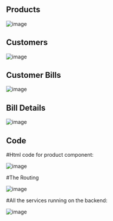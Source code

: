 ## Products

![image](https://user-images.githubusercontent.com/81532862/207161803-6d756916-f95d-4930-89e1-f81d81458e35.png)

## Customers

![image](https://user-images.githubusercontent.com/81532862/207161932-ce4bcc27-b98b-4aa5-8c74-4314162231bc.png)

## Customer Bills

![image](https://user-images.githubusercontent.com/81532862/207161989-c4fcd165-94ea-4865-b156-ef9256b29226.png)


## Bill Details

![image](https://user-images.githubusercontent.com/81532862/207162088-cd30be90-0cf4-4d84-b2c8-1df55f734471.png)


## Code

#Html code for product component:

![image](https://user-images.githubusercontent.com/81532862/207162717-77cedb44-cb47-4ec3-a96c-e2d92f677640.png)

#The Routing

![image](https://user-images.githubusercontent.com/81532862/207162947-4873e52d-7c52-468e-96d7-316113aa6264.png)


#All the services running on the backend:

![image](https://user-images.githubusercontent.com/81532862/207163109-60f3c200-0b90-4370-a2e0-d33ce186cc20.png)





